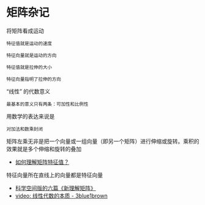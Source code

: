 # 矩阵杂记

将矩阵看成运动

    特征值就是运动的速度

    特征向量就是运动的方向

    特征值就是拉伸的大小

    特征向量指明了拉伸的方向

“线性” 的代数意义

    最基本的意义只有两条：可加性和比例性

用数学的表达来说是

    对加法和数乘封闭

矩阵左乘无非是把一个向量或一组向量（即另一个矩阵）进行伸缩或旋转。乘积的效果就是多个伸缩和旋转的叠加

- [如何理解矩阵特征值？](https://www.zhihu.com/question/21874816/answer/181864044)

特征向量所在直线上的向量都是特征向量

- [科学空间版的六篇《新理解矩阵》](http://spaces.ac.cn/archives/1765/)
- [video: 线性代数的本质 - 3blue1brown](https://space.bilibili.com/88461692?from=search&seid=9015941979686962821#!/channel/detail?cid=9450)
